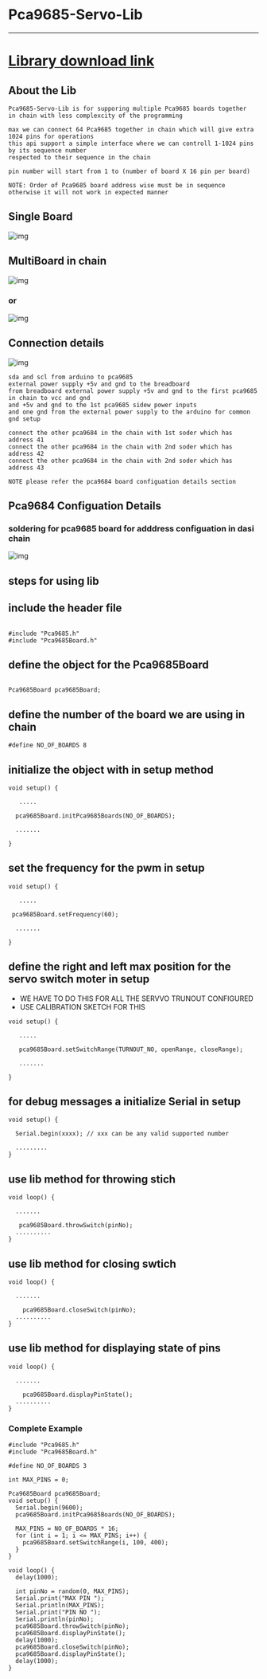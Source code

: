 # Pca9685-Servo-Lib

---

# <a href="https://github.com/adarshkumarsingh83/Pca9685-Servo-Lib/archive/production.zip"> Library download link </a>

## About the Lib
```
Pca9685-Servo-Lib is for supporing multiple Pca9685 boards together 
in chain with less complexcity of the programming 

max we can connect 64 Pca9685 together in chain which will give extra 1024 pins for operations 
this api support a simple interface where we can controll 1-1024 pins by its sequence number 
respected to their sequence in the chain 

pin number will start from 1 to (number of board X 16 pin per board)

NOTE: Order of Pca9685 board address wise must be in sequence otherwise it will not work in expected manner 
```


## Single Board 
![img](/image/connection-details.png)

## MultiBoard in chain 

![img](/image/multiBoard_dasichain.jpg)

### or 

![img](/image/multi_pca9685-servo.png)


## Connection details
![img](/image/connection-dettails.JPG)
```
sda and scl from arduino to pca9685 
external power supply +5v and gnd to the breadboard 
from breadboard external power supply +5v and gnd to the first pca9685  in chain to vcc and gnd 
and +5v and gnd to the 1st pca9685 sidew power inputs 
and one gnd from the external power supply to the arduino for common gnd setup 

connect the other pca9684 in the chain with 1st soder which has address 41 
connect the other pca9684 in the chain with 2nd soder which has address 42 
connect the other pca9684 in the chain with 2nd soder which has address 43 

NOTE please refer the pca9684 board configuation details section
```

## Pca9684 Configuation Details 
### soldering for pca9685 board for adddress configuation in dasi chain
![img](/image/pca9685-soldering-address-chart.png)


## steps for using lib

## include the header file
```

#include "Pca9685.h"
#include "Pca9685Board.h"

```

## define the object for the Pca9685Board
```

Pca9685Board pca9685Board;

```

## define the number of the board we are using in chain
```
#define NO_OF_BOARDS 8
```

## initialize the object with in setup method
```
void setup() {
  
   .....

  pca9685Board.initPca9685Boards(NO_OF_BOARDS);

  .......

}
```

## set the frequency for the pwm in setup 

```
void setup() {
  
   .....

 pca9685Board.setFrequency(60);

  .......

}
```

## define the right and left max position for the servo switch moter in setup
* WE HAVE TO DO THIS FOR ALL THE  SERVVO TRUNOUT CONFIGURED 
* USE CALIBRATION SKETCH FOR THIS 
```
void setup() {
  
   .....

   pca9685Board.setSwitchRange(TURNOUT_NO, openRange, closeRange);

   .......

}

```

## for debug messages a initialize Serial in setup
```
void setup() {
  
  Serial.begin(xxxx); // xxx can be any valid supported number 

  .........
}

```


## use lib method for throwing stich 
```
void loop() {
  
  .......

   pca9685Board.throwSwitch(pinNo);
  ..........
}
```

## use lib method for closing swtich 
```
void loop() {
  
  .......

	pca9685Board.closeSwitch(pinNo);
  ..........
}
```

## use lib method for displaying state of pins 
```
void loop() {
  
  .......

	pca9685Board.displayPinState();
  ..........
}
```


### Complete Example
```
#include "Pca9685.h"
#include "Pca9685Board.h"

#define NO_OF_BOARDS 3

int MAX_PINS = 0;

Pca9685Board pca9685Board;
void setup() {
  Serial.begin(9600);
  pca9685Board.initPca9685Boards(NO_OF_BOARDS);

  MAX_PINS = NO_OF_BOARDS * 16;
  for (int i = 1; i <= MAX_PINS; i++) {
    pca9685Board.setSwitchRange(i, 100, 400);
  }
}

void loop() {
  delay(1000);

  int pinNo = random(0, MAX_PINS);
  Serial.print("MAX PIN ");
  Serial.println(MAX_PINS);
  Serial.print("PIN NO ");
  Serial.println(pinNo);
  pca9685Board.throwSwitch(pinNo);
  pca9685Board.displayPinState();
  delay(1000);
  pca9685Board.closeSwitch(pinNo);
  pca9685Board.displayPinState();
  delay(1000);
}

```
